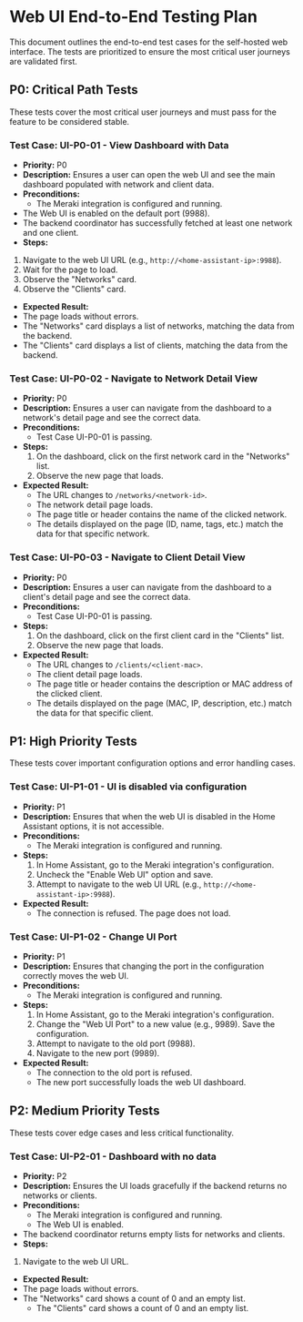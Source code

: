 # Web UI End-to-End Testing Plan

This document outlines the end-to-end test cases for the self-hosted web interface. The tests are prioritized to ensure the most critical user journeys are validated first.

## P0: Critical Path Tests

These tests cover the most critical user journeys and must pass for the feature to be considered stable.

### Test Case: UI-P0-01 - View Dashboard with Data

- **Priority:** P0
- **Description:** Ensures a user can open the web UI and see the main dashboard populated with network and client data.
- **Preconditions:**
  - The Meraki integration is configured and running.
- The Web UI is enabled on the default port (9988).
- The backend coordinator has successfully fetched at least one network and one client.
- **Steps:**

1. Navigate to the web UI URL (e.g., `http://<home-assistant-ip>:9988`).
2. Wait for the page to load.
3. Observe the "Networks" card.
4. Observe the "Clients" card.

- **Expected Result:**
- The page loads without errors.
- The "Networks" card displays a list of networks, matching the data from the backend.
- The "Clients" card displays a list of clients, matching the data from the backend.

### Test Case: UI-P0-02 - Navigate to Network Detail View

- **Priority:** P0
- **Description:** Ensures a user can navigate from the dashboard to a network's detail page and see the correct data.
- **Preconditions:**
  - Test Case UI-P0-01 is passing.
- **Steps:**
  1. On the dashboard, click on the first network card in the "Networks" list.
  2. Observe the new page that loads.
- **Expected Result:**
  - The URL changes to `/networks/<network-id>`.
  - The network detail page loads.
  - The page title or header contains the name of the clicked network.
  - The details displayed on the page (ID, name, tags, etc.) match the data for that specific network.

### Test Case: UI-P0-03 - Navigate to Client Detail View

- **Priority:** P0
- **Description:** Ensures a user can navigate from the dashboard to a client's detail page and see the correct data.
- **Preconditions:**
  - Test Case UI-P0-01 is passing.
- **Steps:**
  1. On the dashboard, click on the first client card in the "Clients" list.
  2. Observe the new page that loads.
- **Expected Result:**
  - The URL changes to `/clients/<client-mac>`.
  - The client detail page loads.
  - The page title or header contains the description or MAC address of the clicked client.
  - The details displayed on the page (MAC, IP, description, etc.) match the data for that specific client.

## P1: High Priority Tests

These tests cover important configuration options and error handling cases.

### Test Case: UI-P1-01 - UI is disabled via configuration

- **Priority:** P1
- **Description:** Ensures that when the web UI is disabled in the Home Assistant options, it is not accessible.
- **Preconditions:**
  - The Meraki integration is configured and running.
- **Steps:**
  1. In Home Assistant, go to the Meraki integration's configuration.
  2. Uncheck the "Enable Web UI" option and save.
  3. Attempt to navigate to the web UI URL (e.g., `http://<home-assistant-ip>:9988`).
- **Expected Result:**
  - The connection is refused. The page does not load.

### Test Case: UI-P1-02 - Change UI Port

- **Priority:** P1
- **Description:** Ensures that changing the port in the configuration correctly moves the web UI.
- **Preconditions:**
  - The Meraki integration is configured and running.
- **Steps:**
  1. In Home Assistant, go to the Meraki integration's configuration.
  2. Change the "Web UI Port" to a new value (e.g., 9989). Save the configuration.
  3. Attempt to navigate to the old port (9988).
  4. Navigate to the new port (9989).
- **Expected Result:**
  - The connection to the old port is refused.
  - The new port successfully loads the web UI dashboard.

## P2: Medium Priority Tests

These tests cover edge cases and less critical functionality.

### Test Case: UI-P2-01 - Dashboard with no data

- **Priority:** P2
- **Description:** Ensures the UI loads gracefully if the backend returns no networks or clients.
- **Preconditions:**
  - The Meraki integration is configured and running.
  - The Web UI is enabled.
- The backend coordinator returns empty lists for networks and clients.
- **Steps:**

1. Navigate to the web UI URL.

- **Expected Result:**
- The page loads without errors.
- The "Networks" card shows a count of 0 and an empty list.
  - The "Clients" card shows a count of 0 and an empty list.
